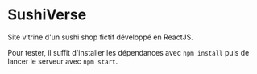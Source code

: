 # SushiVerse
Site vitrine d'un sushi shop fictif développé en ReactJS.

Pour tester, il suffit d'installer les dépendances avec `npm install` puis de lancer le serveur avec `npm start`.